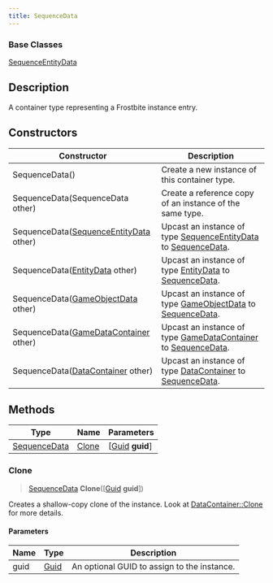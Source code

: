 ```yaml
---
title: SequenceData
---
```

### Base Classes

[SequenceEntityData](/vext/ref/fb/sequenceentitydata/)

## Description

A container type representing a Frostbite instance entry.

## Constructors

| Constructor                                                             | Description                                                                                                     |
| ----------------------------------------------------------------------- | --------------------------------------------------------------------------------------------------------------- |
| SequenceData()                                                          | Create a new instance of this container type.                                                                   |
| SequenceData(SequenceData other)                                        | Create a reference copy of an instance of the same type.                                                        |
| SequenceData([SequenceEntityData](/vext/ref/fb/sequenceentitydata/) other)            | Upcast an instance of type [SequenceEntityData](/vext/ref/fb/sequenceentitydata/) to [SequenceData](/vext/ref/fb/sequencedata/).            |
| SequenceData([EntityData](/vext/ref/fb/entitydata/) other)                            | Upcast an instance of type [EntityData](/vext/ref/fb/entitydata/) to [SequenceData](/vext/ref/fb/sequencedata/).                            |
| SequenceData([GameObjectData](/vext/ref/fb/gameobjectdata/) other)                    | Upcast an instance of type [GameObjectData](/vext/ref/fb/gameobjectdata/) to [SequenceData](/vext/ref/fb/sequencedata/).                    |
| SequenceData([GameDataContainer](/vext/ref/fb/gamedatacontainer/) other)              | Upcast an instance of type [GameDataContainer](/vext/ref/fb/gamedatacontainer/) to [SequenceData](/vext/ref/fb/sequencedata/).              |
| SequenceData([DataContainer](/vext/ref/shared/class/datacontainer) other) | Upcast an instance of type [DataContainer](/vext/ref/shared/class/datacontainer) to [SequenceData](/vext/ref/fb/sequencedata/). |

## Methods

| Type                         | Name            | Parameters                                     |
| ---------------------------- | --------------- | ---------------------------------------------- |
| [SequenceData](/vext/ref/fb/sequencedata/) | [Clone](#clone) | \[[Guid](/vext/ref/shared/class/guid) **guid**\] |

### Clone

> [SequenceData](/vext/ref/fb/sequencedata/) **Clone**(\[[Guid](/vext/ref/shared/class/guid) **guid**\])

Creates a shallow-copy clone of the instance. Look at [DataContainer::Clone](/vext/ref/shared/class/datacontainer#clone) for more details.

#### Parameters

| Name | Type         | Description                                 |
| ---- | ------------ | ------------------------------------------- |
| guid | [Guid](/vext/ref/shared/class/guid/) | An optional GUID to assign to the instance. |
